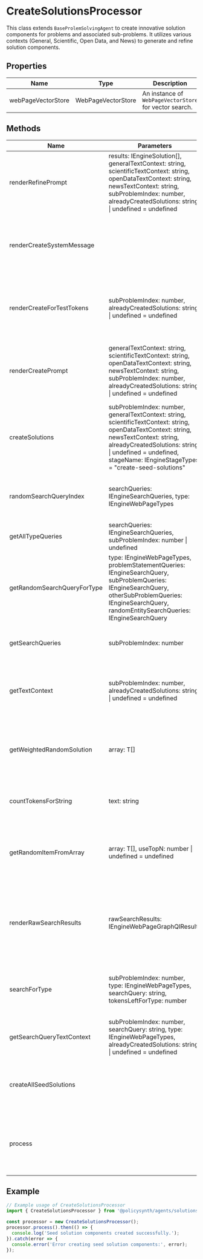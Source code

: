 # CreateSolutionsProcessor

This class extends `BaseProlemSolvingAgent` to create innovative solution components for problems and associated sub-problems. It utilizes various contexts (General, Scientific, Open Data, and News) to generate and refine solution components.

## Properties

| Name               | Type                        | Description                                           |
|--------------------|-----------------------------|-------------------------------------------------------|
| webPageVectorStore | WebPageVectorStore          | An instance of `WebPageVectorStore` for vector search.|

## Methods

| Name                        | Parameters                                                                                                   | Return Type                                      | Description                                                                                   |
|-----------------------------|--------------------------------------------------------------------------------------------------------------|--------------------------------------------------|-----------------------------------------------------------------------------------------------|
| renderRefinePrompt          | results: IEngineSolution[], generalTextContext: string, scientificTextContext: string, openDataTextContext: string, newsTextContext: string, subProblemIndex: number, alreadyCreatedSolutions: string \| undefined = undefined | Promise<SystemMessage[] \| HumanMessage[]>       | Generates messages for refining previously created solution components.                      |
| renderCreateSystemMessage   |                                                                                                              | SystemMessage                                    | Creates a system message with instructions for creating solution components.                 |
| renderCreateForTestTokens   | subProblemIndex: number, alreadyCreatedSolutions: string \| undefined = undefined                            | SystemMessage[] \| HumanMessage[]                | Generates messages for creating solution components, used for testing token counts.          |
| renderCreatePrompt          | generalTextContext: string, scientificTextContext: string, openDataTextContext: string, newsTextContext: string, subProblemIndex: number, alreadyCreatedSolutions: string \| undefined = undefined | Promise<SystemMessage[] \| HumanMessage[]>       | Generates messages for creating new solution components based on various contexts.           |
| createSolutions             | subProblemIndex: number, generalTextContext: string, scientificTextContext: string, openDataTextContext: string, newsTextContext: string, alreadyCreatedSolutions: string \| undefined = undefined, stageName: IEngineStageTypes = "create-seed-solutions" | Promise<IEngineSolution[]>                       | Creates solution components based on provided contexts and optionally refines them.          |
| randomSearchQueryIndex      | searchQueries: IEngineSearchQueries, type: IEngineWebPageTypes                                                | number                                           | Selects a random search query index based on the type.                                       |
| getAllTypeQueries           | searchQueries: IEngineSearchQueries, subProblemIndex: number \| undefined                                     | { general: string; scientific: string; openData: string; news: string; } | Retrieves all type queries for a sub-problem.                                                |
| getRandomSearchQueryForType | type: IEngineWebPageTypes, problemStatementQueries: IEngineSearchQuery, subProblemQueries: IEngineSearchQuery, otherSubProblemQueries: IEngineSearchQuery, randomEntitySearchQueries: IEngineSearchQuery | string                                           | Selects a random search query for a given type based on various probabilities.               |
| getSearchQueries            | subProblemIndex: number                                                                                       | { scientific: string; general: string; openData: string; news: string; } | Retrieves search queries for a sub-problem.                                                  |
| getTextContext              | subProblemIndex: number, alreadyCreatedSolutions: string \| undefined = undefined                             | Promise<{ general: any; scientific: any; openData: any; news: any; }> | Retrieves text contexts for a sub-problem based on search queries.                           |
| getWeightedRandomSolution   | array: T[]                                                                                                    | string \| T                                      | Selects a random solution from an array based on predefined weights.                         |
| countTokensForString        | text: string                                                                                                  | Promise<number>                                  | Counts the number of tokens in a given text string.                                           |
| getRandomItemFromArray      | array: T[], useTopN: number \| undefined = undefined                                                           | string \| T                                      | Selects a random item from an array, optionally limiting to the top N items.                 |
| renderRawSearchResults      | rawSearchResults: IEngineWebPageGraphQlResults                                                                | { searchResults: string; selectedUrl: string; }  | Renders search results from raw search data, selecting relevant paragraphs and solutions.    |
| searchForType               | subProblemIndex: number, type: IEngineWebPageTypes, searchQuery: string, tokensLeftForType: number            | Promise<{ searchResults: string; selectedUrl: string; }> | Searches for relevant information of a given type using a search query.                      |
| getSearchQueryTextContext   | subProblemIndex: number, searchQuery: string, type: IEngineWebPageTypes, alreadyCreatedSolutions: string \| undefined = undefined | Promise<{ searchResults: string; selectedUrl: string; }> | Retrieves search query text context for a given type.                                        |
| createAllSeedSolutions      |                                                                                                              | Promise<void>                                    | Creates all seed solutions for the sub-problems defined in memory.                           |
| process                     |                                                                                                              | Promise<void>                                    | Main process method to initiate the creation of seed solution components.                    |

## Example

```javascript
// Example usage of CreateSolutionsProcessor
import { CreateSolutionsProcessor } from '@policysynth/agents/solutions/create/createSolutions.js';

const processor = new CreateSolutionsProcessor();
processor.process().then(() => {
  console.log('Seed solution components created successfully.');
}).catch(error => {
  console.error('Error creating seed solution components:', error);
});
```